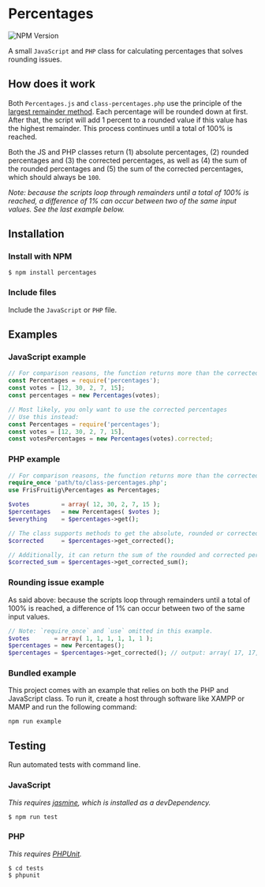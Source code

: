 # Percentages

![NPM Version](https://img.shields.io/npm/v/percentages)

A small `JavaScript` and `PHP` class for calculating percentages that solves rounding issues.

## How does it work

Both `Percentages.js` and `class-percentages.php` use the principle of the [largest remainder method](https://en.wikipedia.org/wiki/Largest_remainder_method). Each percentage will be rounded down at first. After that, the script will add 1 percent to a rounded value if this value has the highest remainder. This process continues until a total of 100% is reached.

Both the JS and PHP classes return (1) absolute percentages, (2) rounded percentages and (3) the corrected percentages, as well as (4) the sum of the rounded percentages and (5) the sum of the corrected percentages, which should always be `100`.

_Note: because the scripts loop through remainders until a total of 100% is reached, a difference of 1% can occur between two of the same input values. See the last example below._

## Installation

### Install with NPM

```
$ npm install percentages
```

### Include files

Include the `JavaScript` or `PHP` file.

## Examples

### JavaScript example

```javascript
// For comparison reasons, the function returns more than the corrected percentages
const Percentages = require('percentages');
const votes = [12, 30, 2, 7, 15];
const percentages = new Percentages(votes);

// Most likely, you only want to use the corrected percentages
// Use this instead:
const Percentages = require('percentages');
const votes = [12, 30, 2, 7, 15],
const votesPercentages = new Percentages(votes).corrected;
```

### PHP example

```php
// For comparison reasons, the function returns more than the corrected percentages
require_once 'path/to/class-percentages.php';
use FrisFruitig\Percentages as Percentages;

$votes         = array( 12, 30, 2, 7, 15 );
$percentages   = new Percentages( $votes );
$everything    = $percentages->get();

// The class supports methods to get the absolute, rounded or corrected percentages values directly, too.
$corrected     = $percentages->get_corrected();

// Additionally, it can return the sum of the rounded and corrected percentages. Obviously, the latter is always `100`. For example:
$corrected_sum = $percentages->get_corrected_sum();
```

### Rounding issue example

As said above: because the scripts loop through remainders until a total of 100% is reached, a difference of 1% can occur between two of the same input values.

```php
// Note: `require_once` and `use` omitted in this example.
$votes       = array( 1, 1, 1, 1, 1, 1 );
$percentages = new Percentages();
$percentages = $percentages->get_corrected(); // output: array( 17, 17, 17, 17, 16, 16 )
```

### Bundled example

This project comes with an example that relies on both the PHP and JavaScript class. To run it, create a host through software like XAMPP or MAMP and run the following command:

```
npm run example
```

## Testing

Run automated tests with command line.

### JavaScript

_This requires [jasmine](https://github.com/jasmine/jasmine), which is installed as a devDependency._
```
$ npm run test
```

### PHP

_This requires [PHPUnit](https://github.com/sebastianbergmann/phpunit)._

```
$ cd tests
$ phpunit
```
